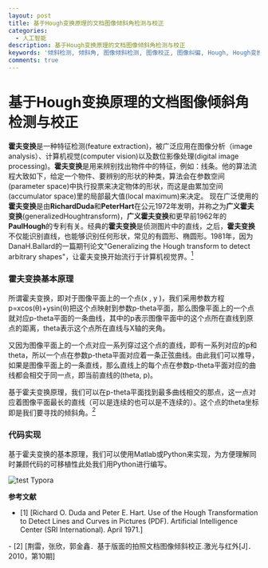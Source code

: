 ```yaml
---
layout: post
title: 基于Hough变换原理的文档图像倾斜角检测与校正
categories:
  - 人工智能
description: 基于Hough变换原理的文档图像倾斜角检测与校正
keywords: '倾斜检测, 倾斜角, 图像倾斜检测, 图像校正, 图像纠偏, Hough, Hough变换'
comments: true
---
```


# 基于Hough变换原理的文档图像倾斜角检测与校正
**霍夫变换**是一种特征检测(feature extraction)，被广泛应用在图像分析（image analysis）、计算机视觉(computer vision)以及数位影像处理(digital image processing)。**霍夫变换**是用来辨别找出物件中的特征，例如：线条。他的算法流程大致如下，给定一个物件、要辨别的形状的种类，算法会在参数空间(parameter space)中执行投票来决定物体的形状，而这是由累加空间(accumulator space)里的局部最大值(local maximum)来决定。
现在广泛使用的**霍夫变换**是由**RichardDuda**和**PeterHart**在公元1972年发明，并称之为**广义霍夫变换**(generalizedHoughtransform)，**广义霍夫变换**和更早前1962年的**PaulHough**的专利有关。经典的**霍夫变换**是侦测图片中的直线，之后，**霍夫变换**不仅能识别直线，也能够识别任何形状，常见的有圆形、椭圆形。1981年，因为DanaH.Ballard的一篇期刊论文"Generalizing the Hough transform to detect arbitrary shapes"，让霍夫变换开始流行于计算机视觉界。[<sup>1</sup>](#refer-anchor-1)

### 霍夫变换基本原理
所谓霍夫变换，即对于图像平面上的一个点(x , y )，我们采用参数方程p=xcos(θ)+ysin(θ)把这个点映射到参数p-theta平面，那么图像平面上的一个点就对应p-theta平面的一条曲线，其中的p表示图像平面中的这个点所在直线到原点的距离，theta表示这个点所在直线与X轴的夹角。

又因为图像平面上的一个点对应一系列穿过这个点的直线，即有一系列对应的p和theta，所以一个点在参数p-theta平面对应着一条正弦曲线。由此我们可以推导，如果是图像平面上的一条直线，那么直线上的每个点在参数p-theta平面对应的曲线都会相交于同一点，即当前直线的(theta, p)。

基于霍夫变换原理，我们可以在p-theta平面找到最多曲线相交的那点，这一点对应着图像平面最长的直线（可以是连续的也可以是不连续的）。这个点的theta坐标即是我们要寻找的倾斜角。[<sup>2</sup>](#refer-anchor-2)

### 代码实现
基于霍夫变换的基本原理，我们可以使用Matlab或Python来实现，为方便理解同时兼顾代码的可移植性此处我们用Python进行编写。



![test Typora]()






**参考文献**

<div id="refer-anchor-1"></div>

- [1] [Richard O. Duda and Peter E. Hart. Use of the Hough Transformation to Detect Lines and Curves in Pictures (PDF). Artificial Intelligence Center (SRI International). April 1971.]
<div id="refer-anchor-2"></div>
- [2] [荆雷，张欣，郭金鑫．基于版面的拍照文档图像倾斜校正.激光与红外[J]．2010，第10期]







